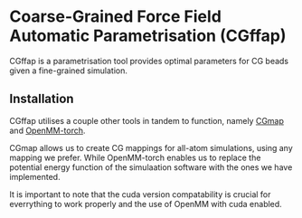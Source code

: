 # Coarse-Grained Force Field Automatic Parametrisation (CGffap)

CGffap is a parametrisation tool provides optimal parameters for CG beads given a fine-grained simulation. 

## Installation 

CGffap utilises a couple other tools in tandem to function, namely [CGmap](https://github.com/limresgrp/CGmap) and [OpenMM-torch](https://github.com/openmm/openmm-torch). 

CGmap allows us to create CG mappings for all-atom simulations, using any mapping we prefer. While OpenMM-torch enables us to replace the potential energy function of the simulaation software with the ones we have implemented. 

It is important to note that the cuda version compatability is crucial for everrything to work properly and the use of OpenMM with cuda enabled. 